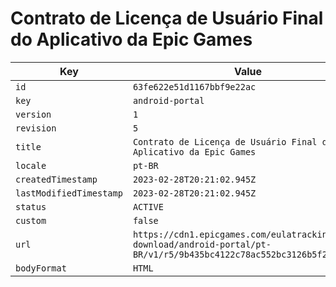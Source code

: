 # Contrato de Licença de Usuário Final do Aplicativo da Epic Games

| Key | Value |
| --- | ----- |
| `id` | `63fe622e51d1167bbf9e22ac` |
| `key` | `android-portal` |
| `version` | `1` |
| `revision` | `5` |
| `title` | `Contrato de Licença de Usuário Final do Aplicativo da Epic Games` |
| `locale` | `pt-BR` |
| `createdTimestamp` | `2023-02-28T20:21:02.945Z` |
| `lastModifiedTimestamp` | `2023-02-28T20:21:02.945Z` |
| `status` | `ACTIVE` |
| `custom` | `false` |
| `url` | `https://cdn1.epicgames.com/eulatracking-download/android-portal/pt-BR/v1/r5/9b435bc4122c78ac552bc3126b5f21b9.pdf` |
| `bodyFormat` | `HTML` |
